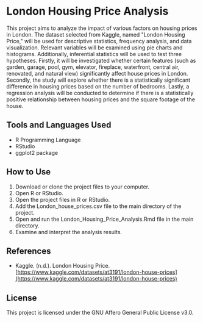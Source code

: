 # London Housing Price Analysis

This project aims to analyze the impact of various factors on housing prices in London. The dataset selected from Kaggle, named "London Housing Price," will be used for descriptive statistics, frequency analysis, and data visualization. Relevant variables will be examined using pie charts and histograms. Additionally, inferential statistics will be used to test three hypotheses. Firstly, it will be investigated whether certain features (such as garden, garage, pool, gym, elevator, fireplace, waterfront, central air, renovated, and natural view) significantly affect house prices in London. Secondly, the study will explore whether there is a statistically significant difference in housing prices based on the number of bedrooms. Lastly, a regression analysis will be conducted to determine if there is a statistically positive relationship between housing prices and the square footage of the house.

## Tools and Languages Used
- R Programming Language
- RStudio
- ggplot2 package

## How to Use
1. Download or clone the project files to your computer.
2. Open R or RStudio.
3. Open the project files in R or RStudio.
4. Add the London_house_prices.csv file to the main directory of the project.
5. Open and run the London_Housing_Price_Analysis.Rmd file in the main directory.
6. Examine and interpret the analysis results.

## References
- Kaggle. (n.d.). London Housing Price. [https://www.kaggle.com/datasets/at3191/london-house-prices](https://www.kaggle.com/datasets/at3191/london-house-prices)

## License
This project is licensed under the GNU Affero General Public License v3.0.
